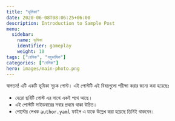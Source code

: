 ```yaml
---
title: "ভূমিকা"
date: 2020-06-08T08:06:25+06:00
description: Introduction to Sample Post
menu:
  sidebar:
    name: ভূমিকা
    identifier: gameplay
    weight: 10
tags: ["বেসিক", "বহুভাষিক"]
categories: ["বেসিক"]
hero: images/main-photo.png
---
```


স্বাগতম! এটি একটি ভূমিকা সূচক পোস্ট। এই পোস্টটি এই বিষয়গুলো পরীক্ষা করার জন্যে করা হয়েছেঃ

- হেরো ছবিটি পোস্ট এর সাথে একই পথে আছে।
- এই পোস্টটি সাইডবারের সবার প্রথমে থাকা উচিত।
- পোস্টের লেখক `author.yaml` ফাইল এ যাকে উল্লেখ করা হয়েছে তিনিই থাকবেন।
